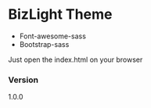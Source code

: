 # BizLight Theme

* Font-awesome-sass
* Bootstrap-sass

Just open the index.html on your browser

### Version
1.0.0
